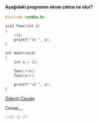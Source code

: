 #### Aşağıdaki programın ekran çıktısı ne olur?

```C
#include <stdio.h>

void func(int x)
{
	++x;
	printf("%d ", x);
}

int main(void)
{
	int x = 10;

	func(++x);
	func(x++); 

	printf("%d ", x);
}
```

[Ödevin Cevabı](https://youtu.be/RUAfuBdLWj0)

Cevap__ 

```C
//12 12 12
```

